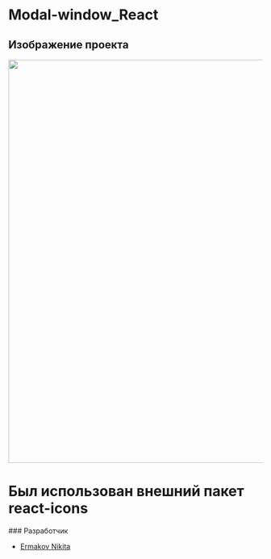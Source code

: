# Modal-window_React
## Изображение проекта
<img src="https://i.ibb.co/zSfPSxn/image.png" width="800px">

<h1>Был использован внешний пакет react-icons </h1>
### Разработчик

- [Ermakov Nikita](https://github.com/agr0meow)
